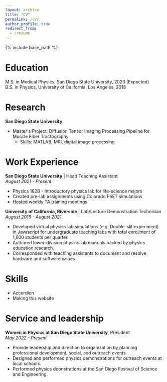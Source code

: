 ```yaml
---
layout: archive
title: "CV"
permalink: /cv/
author_profile: true
redirect_from:
  - /resume
---
```


{% include base_path %}

Education
======
M.S. in Medical Physics, San Diego State University, 2023 (Expected)  
B.S. in Physics, University of California, Los Angeles, 2018

Research
=====
**San Diego State University**
* Master's Project: Diffusion Tensor Imaging Processing Pipeline for Muscle Fiber Tractography
  * Skills: MATLAB, MRI, digital image processing
  
Work Experience
======
**San Diego State University** | Head Teaching Assistant  
*August 2021 - Present*  
* Physics 182B - Introductory physics lab for life-science majors
* Created pre-lab assignments using Colorado PhET simulations
* Hosted weekly TA training meetings

**University of California, Riverside** | Lab/Lecture Demonstration Technician  
*August 2018 - August 2021*  
  * Developed virtual physics lab simulations (e.g. Double-slit experiment) in Javascript for undergraduate teaching labs with total enrollment of 1,600 students per quarter.
  * Authored lower-division physics lab manuals backed by physics education research.
  * Corresponded with teaching assistants to document and resolve hardware and software issues.

Skills
======
* Accordion
* Making this website

Service and leadership
======
**Women in Physics at San Diego State University**, President  
*May 2022 - Present*
* Provide leadership and direction to organization by planning professional development, social,
and outreach events.
* Designed and performed physics demonstrations for outreach events at local schools.
* Performed physics deonstrations at the San Diego Festival of Science and Engineering.